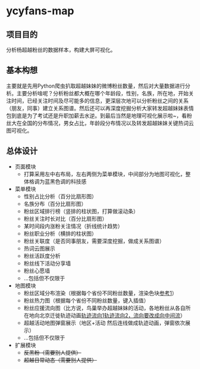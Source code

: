 # ycyfans-map
## 项目目的
分析杨超越粉丝的数据样本，构建大屏可视化。
## 基本构想
主要就是先用Python爬虫扒取超越妹妹的微博粉丝数量，然后对大量数据进行分析。主要分析啥呢？分析粉丝都大概在哪个年龄段，性别，名族，所在地，开始关注时间，已经关注时间及尽可能多的信息，更深层次地可以分析粉丝之间的关系（朋友，同事）建立关系图谱。然后还可以再深度挖掘分析大家转发超越妹妹表情包到底是为了考试还是升职加薪去水逆。到最后当然是地理可视化展示啦~，看粉丝大在全国的分布情况，男女占比，年龄段分布情况以及转发超越妹妹关键热词云图可视化。
## 总体设计
* 页面模块
   * 打算采用左中右布局，左右两侧为菜单模块，中间部分为地图可视化，整体格调为蓝黑色调的科技感
* 菜单模块
   * 性别占比分析（百分比扇形图）
   * 名族分布（百分比扇形图）
   * 粉丝区域排行榜（竖排的柱状图，打算做滚动条）
   * 粉丝关注时长对比（百分比扇形图）
   * 某时间段内涨粉关注情况（折线统计趋势）
   * 粉丝职业分析（横排的柱状图）
   * 粉丝关联度（是否同事朋友，需要深度挖掘，做成关系图谱）
   * 热词云图展示
   * 粉丝活跃度分析
   * 粉丝线下活动分享墙
   * 粉丝心愿墙
   * ...包括但不仅限于
* 地图模块
   * 粉丝区域分布渲染（根据每个省份不同粉丝数量，渲染色块[参考1](https://gallery.echartsjs.com/editor.html?c=xa5_zRRpes)）
   * 粉丝热力图（根据每个省份不同粉丝数量，键入插值）
   * 粉丝应援流向图（比方说，鸟巢举办超越妹妹的活动，各地粉丝从各自所在地向北京迁徙轨迹动画[轨迹流向1](https://gallery.echartsjs.com/editor.html?c=xHyiG_MDEz)[轨迹流向2，流向要改成向中间流](https://gallery.echartsjs.com/editor.html?c=xN7FI60doi)）
   * 超越活动地图弹窗展示（地区+活动  然后连线做成轨迹动画，弹窗依次展示）
   * ...包括但不仅限于
* 扩展模块
   *  ~~反黑粉（需要别人提供）~~
   *  ~~超越日常动态（需要别人提供）~~
